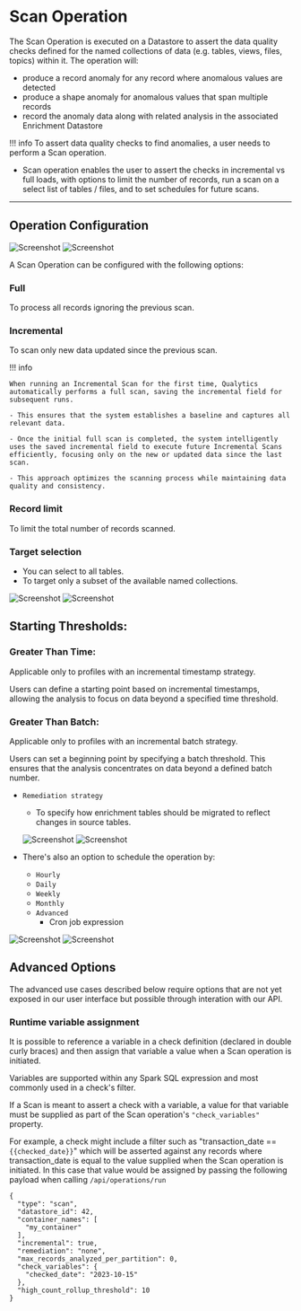 # Scan Operation


The Scan Operation is executed on a Datastore to assert the data quality checks defined for the named collections of data (e.g. tables, views, files, topics) within it. The operation will:



* produce a record anomaly for any record where anomalous values are detected
* produce a shape anomaly for anomalous values that span multiple records
* record the anomaly data along with related analysis in the associated Enrichment Datastore

!!! info
    To assert data quality checks to find anomalies, a user needs to perform a Scan operation.

* Scan operation enables the user to assert the checks in incremental vs full loads, with options to limit the number of records, run a scan on a select list of tables / files, and to set schedules for future scans.

---
## Operation Configuration

![Screenshot](../assets/operations/operation-scan-light.png#only-light)
![Screenshot](../assets/operations/operation-scan-dark.png#only-dark)

A Scan Operation can be configured with the following options:

### Full

To process all records ignoring the previous scan.

### Incremental

To scan only new data updated since the previous scan.

!!! info

    When running an Incremental Scan for the first time, Qualytics automatically performs a full scan, saving the incremental field for subsequent runs. 

    - This ensures that the system establishes a baseline and captures all relevant data. 

    - Once the initial full scan is completed, the system intelligently uses the saved incremental field to execute future Incremental Scans efficiently, focusing only on the new or updated data since the last scan. 

    - This approach optimizes the scanning process while maintaining data quality and consistency.

### Record limit

To limit the total number of records scanned.

### Target selection

- You can select to all tables.
- To target only a subset of the available named collections.

![Screenshot](../assets/operations/operation-scan-specific-tables-light.png#only-light)
![Screenshot](../assets/operations/operation-scan-specific-tables-dark.png#only-dark)


## Starting Thresholds:

### Greater Than Time:

Applicable only to profiles with an incremental timestamp strategy.

Users can define a starting point based on incremental timestamps, allowing the analysis to focus on data beyond a specified time threshold.

### Greater Than Batch:

Applicable only to profiles with an incremental batch strategy.

Users can set a beginning point by specifying a batch threshold. This ensures that the analysis concentrates on data beyond a defined batch number.


* `Remediation strategy`

    - To specify how enrichment tables should be migrated to reflect changes in source tables.

    ![Screenshot](../assets/operations/remediation-strategy-light.png#only-light)
    ![Screenshot](../assets/operations/remediation-strategy-dark.png#only-dark)

* There's also an option to schedule the operation by:
    - `Hourly`
    - `Daily`
    - `Weekly`
    - `Monthly`
    - `Advanced`
        - Cron job expression

![Screenshot](../assets/operations/scheduling-a-profile-light.png#only-light)
![Screenshot](../assets/operations/scheduling-a-profile-dark.png#only-dark)

## Advanced Options

The advanced use cases described below require options that are not yet exposed in our user interface but possible through interation with our API.

### Runtime variable assignment

It is possible to reference a variable in a check definition (declared in double curly braces) and then assign that variable a value when a Scan operation is initiated. 

Variables are supported within any Spark SQL expression and most commonly used in a check's filter. 

If a Scan is meant to assert a check with a variable, a value for that variable must be supplied as part of the Scan operation's `"check_variables"` property.

For example, a check might include a filter such as "transaction_date == `{{checked_date}}`" which will be asserted against any records where transaction_date is equal to the value supplied when the Scan operation is initiated. In this case that value would be assigned by passing the following payload when calling `/api/operations/run`

```
{
  "type": "scan",
  "datastore_id": 42,
  "container_names": [
    "my_container"
  ],
  "incremental": true,
  "remediation": "none",
  "max_records_analyzed_per_partition": 0,
  "check_variables": {
    "checked_date": "2023-10-15"
  },
  "high_count_rollup_threshold": 10
}
```